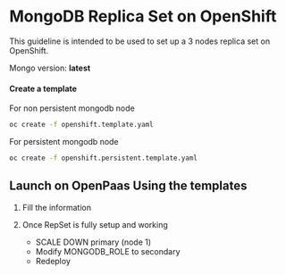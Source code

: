 # MongoDB Replica Set on OpenShift

This guideline is intended to be used to set up a 3 nodes replica set on OpenShift.

Mongo version:  **latest**

#### Create a template

For non persistent mongodb node
```sh
oc create -f openshift.template.yaml
```

For persistent mongodb node
```sh
oc create -f openshift.persistent.template.yaml
```

## Launch on OpenPaas Using the templates

1. Fill the information

3. Once RepSet is fully setup and working
    * SCALE DOWN primary (node 1)
    * Modify MONGODB_ROLE to secondary
    * Redeploy
